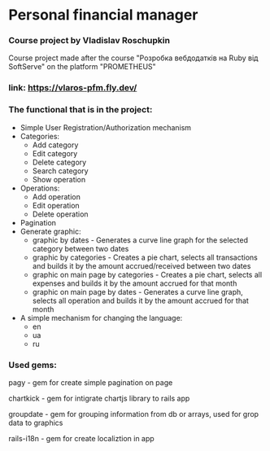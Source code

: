# Personal financial manager
### Course project by Vladislav Roschupkin
<p>
Course project made after the course "Розробка вебдодатків на Ruby від SoftServe" on the platform "PROMETHEUS"
</p>

### link: https://vlaros-pfm.fly.dev/

### The functional that is in the project:
* Simple User Registration/Authorization mechanism
* Categories:
  + Add category
  + Edit category
  + Delete category
  + Search category
  + Show operation
* Operations:
  + Add operation
  + Edit operation
  + Delete operation
* Pagination
* Generate graphic:
  + graphic by dates - Generates a curve line graph for the selected category between two dates
  + graphic by categories - Creates a pie chart, selects all transactions and builds it by the amount accrued/received between two dates
  + graphic on main page by categories - Creates a pie chart, selects all expenses and builds it by the amount accrued for that month
  + graphic on main page by dates - Generates a curve line graph, selects all operation and builds it by the amount accrued for that month
* A simple mechanism for changing the language:
  + en
  + ua
  + ru
  
### Used gems:
<p>pagy - gem for create simple pagination on page</p>
<p>chartkick - gem for intigrate chartjs library to rails app</p>
<p>groupdate - gem for grouping information from db or arrays, used for grop data to graphics</p>
<p>rails-i18n - gem for create localiztion in app</p>
